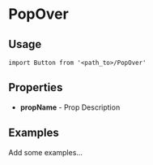 # PopOver

## Usage

```
import Button from '<path_to>/PopOver'
```

## Properties

- **propName** - Prop Description

## Examples

Add some examples...

